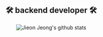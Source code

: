 
<h2 align="center"> 🛠 backend developer 🛠 </h2>
<div align=center>
  
![Jieon Jeong's github stats](https://github-readme-stats.vercel.app/api?username=habaccc&show_icons=true&theme=solarized-light)

</div>
